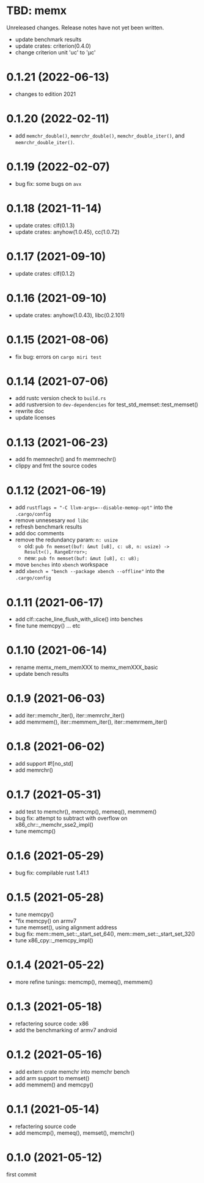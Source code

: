 TBD: memx
===
Unreleased changes. Release notes have not yet been written.

* update benchmark results
* update crates: criterion(0.4.0)
* change criterion unit 'uc' to 'μc'

0.1.21 (2022-06-13)
=====

* changes to edition 2021

0.1.20 (2022-02-11)
=====

* add `memchr_double()`, `memrchr_double()`, `memchr_double_iter()`, and `memrchr_double_iter()`.

0.1.19 (2022-02-07)
=====

* bug fix: some bugs on `avx`

0.1.18 (2021-11-14)
=====

* update crates: clf(0.1.3)
* update crates: anyhow(1.0.45), cc(1.0.72)

0.1.17 (2021-09-10)
=====

* update crates: clf(0.1.2)

0.1.16 (2021-09-10)
=====

* update crates: anyhow(1.0.43), libc(0.2.101)

0.1.15 (2021-08-06)
=====

* fix bug: errors on `cargo miri test`

0.1.14 (2021-07-06)
=====

* add rustc version check to `build.rs`
* add rustversion to `dev-dependencies` for test_std_memset::test_memset()
* rewrite doc
* update licenses

0.1.13 (2021-06-23)
=====

* add fn memnechr() and fn memrnechr()
* clippy and fmt the source codes

0.1.12 (2021-06-19)
=====

* add `rustflags = "-C llvm-args=--disable-memop-opt"` into the `.cargo/config`
* remove unnesesary `mod libc`
* refresh benchmark results
* add doc comments
* remove the redundancy param: `n: usize`
  - old: `pub fn memset(buf: &mut [u8], c: u8, n: usize) -> Result<(), RangeError>;`
  - new: `pub fn memset(buf: &mut [u8], c: u8);`
* move `benches` into `xbench` workspace
* add `xbench = "bench --package xbench --offline"` into the `.cargo/config`

0.1.11 (2021-06-17)
=====

* add clf::cache_line_flush_with_slice() into benches
* fine tune memcpy() ... etc

0.1.10 (2021-06-14)
=====

* rename memx_mem_memXXX to memx_memXXX_basic
* update bench results

0.1.9 (2021-06-03)
=====

* add iter::memchr_iter(), iter::memrchr_iter()
* add memrmem(), iter::memmem_iter(), iter::memrmem_iter()

0.1.8 (2021-06-02)
=====

* add support #!\[no_std\]
* add memrchr()

0.1.7 (2021-05-31)
=====

* add test to memchr(), memcmp(), memeq(), memmem()
* bug fix: attempt to subtract with overflow on x86_chr::_memchr_sse2_impl()
* tune memcmp()

0.1.6 (2021-05-29)
=====

* bug fix: compilable rust 1.41.1

0.1.5 (2021-05-28)
=====

* tune memcpy()
* "fix memcpy() on armv7
* tune memset(), using alignment address
* bug fix: mem::mem_set::_start_set_64(), mem::mem_set::_start_set_32()
* tune x86_cpy::_memcpy_impl()

0.1.4 (2021-05-22)
=====

* more refine tunings: memcmp(), memeq(), memmem()

0.1.3 (2021-05-18)
=====

* refactering source code: x86
* add the benchmarking of armv7 android

0.1.2 (2021-05-16)
=====

* add extern crate memchr into memchr bench
* add arm support to memset()
* add memmem() and memcpy()

0.1.1 (2021-05-14)
=====

* refactering source code
* add memcmp(), memeq(), memset(), memchr()

0.1.0 (2021-05-12)
=====

first commit
